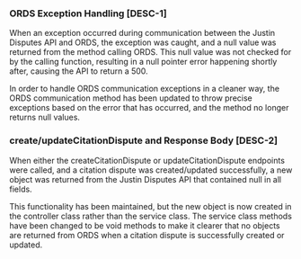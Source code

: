 ### ORDS Exception Handling [DESC-1]

When an exception occurred during communication between the Justin Disputes API and ORDS, the exception was caught, and 
a null value was returned from the method calling ORDS. This null value was not checked for by the calling function, 
resulting in a null pointer error happening shortly after, causing the API to return a 500.

In order to handle ORDS communication exceptions in a cleaner way, the ORDS communication method has been updated to 
throw precise exceptions based on the error that has occurred, and the method no longer returns null values.

### create/updateCitationDispute and Response Body [DESC-2]

When either the createCitationDispute or updateCitationDispute endpoints were called, and a citation dispute was created/updated 
successfully, a new object was returned from the Justin Disputes API that contained null in all fields. 

This functionality has been maintained, but the new object is now created in the controller class rather than the service class. 
The service class methods have been changed to be void methods to make it clearer that no objects are returned from ORDS when a 
citation dispute is successfully created or updated.
